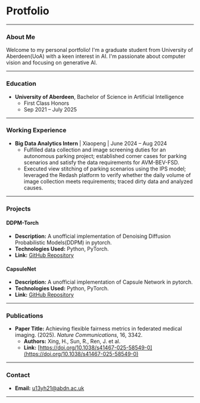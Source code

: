 # Protfolio

---

### About Me

Welcome to my personal portfolio! I'm a graduate student from University of Aberdeen(UoA) with a keen interest in AI. I'm passionate about computer vision and focusing on generative AI.

---

### Education

* **University of Aberdeen**, Bachelor of Science in Artificial Intelligence
    * First Class Honors
    * Sep 2021 – July 2025

---

### Working Experience

* **Big Data Analytics Intern** | Xiaopeng | June 2024 – Aug 2024
    * Fulfilled data collection and image screening duties for an autonomous parking project; established corner cases for parking scenarios and satisfy the data requirements for AVM-BEV-FSD.
    * Executed view stitching of parking scenarios using the IPS model; leveraged the Redash platform to verify whether the daily volume of image collection meets requirements; traced dirty data and analyzed causes.

---

### Projects

#### DDPM-Torch

* **Description:** A unofficial implementation of Denoising Diffusion Probabilistic Models(DDPM) in pytorch.
* **Technologies Used:** Python, PyTorch.
* **Link:** [GitHub Repository](https://github.com/abdn-hyd/DDPM-Torch)

#### CapsuleNet

* **Description:** A unofficial implementation of Capsule Network in pytorch.
* **Technologies Used:** Python, PyTorch.
* **Link:** [GitHub Repository](https://github.com/abdn-hyd/CapsuleNet)

---

### Publications

* **Paper Title:** Achieving flexible fairness metrics in federated medical imaging. (2025). *Nature Communications*, 16, 3342.
    * **Authors:** Xing, H., Sun, R., Ren, J. et al.
    * **Link:** [https://doi.org/10.1038/s41467-025-58549-0](https://doi.org/10.1038/s41467-025-58549-0)

---

### Contact

* **Email:** [u13yh21@abdn.ac.uk](mailto:u13yh21@abdn.ac.uk)

---

